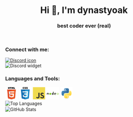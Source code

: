 <header>
  <h1>Hi 👋, I'm dynastyoak</h1>
  <h3>best coder ever (real)</h3>
</header>

<section>
  <h3>Connect with me:</h3>
  <div>
    <a href="https://discord.com/users/1007661460572356628" target="blank">
      <img src="https://raw.githubusercontent.com/rahuldkjain/github-profile-readme-generator/master/src/images/icons/Social/discord.svg" alt="Discord icon" height="30" width="40" />
    </a>
  </div>
  <div>
    <img src="https://discord.c99.nl/widget/theme-4/1007661460572356628.png" alt="Discord widget" width="280" height="60"> 
  </div>
</section>

<section>
  <h3>Languages and Tools:</h3>
  <div>
    <img src="https://raw.githubusercontent.com/devicons/devicon/master/icons/html5/html5-original-wordmark.svg" alt="HTML5 icon" width="40" height="40"/>
    <img src="https://raw.githubusercontent.com/devicons/devicon/master/icons/css3/css3-original-wordmark.svg" alt="CSS3 icon" width="40" height="40"/>
    <img src="https://raw.githubusercontent.com/devicons/devicon/master/icons/javascript/javascript-original.svg" alt="JavaScript icon" width="40" height="40"/>
    <img src="https://raw.githubusercontent.com/devicons/devicon/master/icons/nodejs/nodejs-original-wordmark.svg" alt="Node.js icon" width="40" height="40"/>
    <img src="https://raw.githubusercontent.com/devicons/devicon/master/icons/python/python-original.svg" alt="Python icon" width="40" height="40"/>
  </div>
</section>

<section>
  <div>
    <img align="center" src="https://github-readme-stats.vercel.app/api/top-langs/?username=dynastyoak&layout=compact&theme=dark" alt="Top Languages">
  </div>
  <div>
    <img align="center" src="https://github-readme-stats.vercel.app/api?username=dynastyoak&show_icons=true&theme=dark" alt="GitHub Stats">
  </div>
</section>
